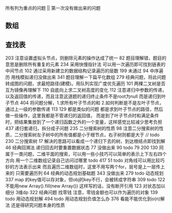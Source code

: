 所有列为重点的问题 || 第一次没有做出来的问题


数组
- 

查找表
-

203 注意设置虚拟头节点，则删除元素的操作达成了统一
82 题目理解错，题目的意思是删除所有重复的元素
234 采用快慢指针法 可以用一次遍历即可找到链表的中间节点
102  通过采用新建立的数据结构记录遍历的层数
199 未通过
94 中序遍历 用栈模拟递归没做出来
341 题目理解一下扁平化数组
279 经典问题，将此问题转成图的问题，求最短路径(建模)。用队列实现广度优先遍历
101 两棵二叉树是否互为镜像再理解下
110 自底向上求二叉树高度的变化
112 注意递归中参数的传递，以及返回值的传递，而且注意这道题的递归终止条件不是root为null
而是递归到叶子节点
404 将问题分解，1.求所有叶子节点的和 2.如何判断是不是左叶子节点，通过上一级的参数传递
113 129 都是类似的问题 都是求到叶子节点的路径，然后做一些操作，这里我都是不管递归的返回值，
而是到了叶子节点时和满足条件时，把结果集放到了一个递归函数之外的一个变量，这样感觉比较减少思考负担
437 递归套递归，拆分成子问题
235 二分搜索树的性质
98 注意二分搜索树的性质，二分搜索树左子树中的所有值都是小于根节点，右子树则都是大于
// todo 230 二分搜索树
17 解决的思路可以看成一个递归下去的树，到达根结点即找到解
46 经典回溯法 递归回去时要重置数据状态
77 没做出来
90 todo
79 200 130 同属于一类问题，二维平面的搜索，可以用一些小技巧可以简单的表示上下左右四个方向
用一个二维数组记录自己访问过哪里 todo 417
51 todo 对角线可以用比较巧妙的方法表示出来 而且遍历二维数组时，这里不用写两个for，层号是上一层传上来的
只需要遍历列
64 经典的动态规划基础题
343 没做出来
279 todo 动态规划
337 map 的key值可以存对象，但obj的key不行，会被转成字符串
309 todo
122 不能用new Array().fill(new Array()) 这样写的话，没有断开引用
123 对状态加以细分 3维dp
322 经典问题 找零钱 注意，零钱金额也可以作为遍历的对象
139 todo 用动态规划解
494 todo 用动态规划负值怎么办
376 看能不能优化到o(n)解法 还是得研究问题本身的性质